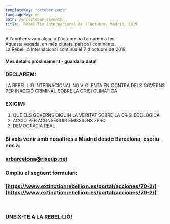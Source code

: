 ```yaml
---
templateKey: 'october-page'
languageKey: en
path: /en/october-seventh
title:  Rebel·lió Internacional de l’Octubre, Madrid, 2019
---
```

  
A l'abril ens vam alçar, a l'octubre ho tornarem a fer.  
Aquesta vegada, en més ciutats, països i continents.  
La Rebel·lió Internacional continúa el 7 d'octubre de 2019.

#### Més detalls pròximament - guarda la data! 
  
### DECLAREM:  
LA REBEL·LIÓ INTERNACIONAL NO VIOLENTA EN CONTRA DELS GOVERNS PER INACCIÓ CRIMINAL SOBRE LA CRISI CLIMÀTICA
  
### EXIGIM:
1) QUE ELS GOVERNS DIGUIN LA VERITAT SOBRE LA CRISI ECOLÒGICA
2) ACCIÓ PER ACONSEGUIR EMISSIONS ZERO
3) DEMOCRÀCIA REAL
  
### Si vols venir amb nosaltres a Madrid desde Barcelona, escriu-nos a:  
### [xrbarcelona@riseup.net](mailto:xrbarcelona@riseup.net)  
### Ompliu el següent formulari:  
### [https://www.extinctionrebellion.es/portal/acciones/70-2/](https://www.extinctionrebellion.es/portal/acciones/70-2/)
    
&nbsp;
  
### UNEIX-TE A LA REBEL·LIÓ!
